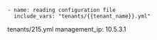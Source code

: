     - name: reading configuration file
      include_vars: "tenants/{{tenant_name}}.yml"

tenants/215.yml
management_ip: 10.5.3.1

